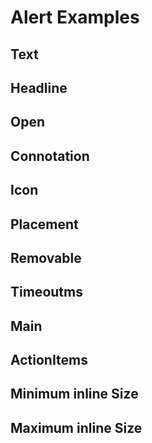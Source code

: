 # Alert Examples

## Text

<code-tab>
<template #example>
<TextExample />
</template>
<template #code>

```vue
<!--@include: ./components/alert/TextExample.vue -->
```

</template>
</code-tab>

## Headline

<code-tab>
<template #example>
<HeadlineExample />
</template>
<template #code>

```vue
<!--@include: ./components/alert/HeadlineExample.vue -->
```

</template>
</code-tab>

## Open

<code-tab>
<template #example>
<OpenExample />
</template>
<template #code>

```vue
<!--@include: ./components/alert/OpenExample.vue -->
```

</template>
</code-tab>

## Connotation

<code-tab>
<template #example>
<ConnotationExample />
</template>
<template #code>

```vue
<!--@include: ./components/alert/ConnotationExample.vue -->
```

</template>
</code-tab>

## Icon

<code-tab>
<template #example>
<IconExample />
</template>
<template #code>

```vue
<!--@include: ./components/alert/IconExample.vue -->
```

</template>
</code-tab>

## Placement

<code-tab>
<template #example>
<PlacementExample />
</template>
<template #code>

```vue
<!--@include: ./components/alert/PlacementExample.vue -->
```

</template>
</code-tab>

## Removable

<code-tab>
<template #example>
<RemovableExample />
</template>
<template #code>

```vue
<!--@include: ./components/alert/RemovableExample.vue -->
```

</template>
</code-tab>

## Timeoutms

<code-tab>
<template #example>
<TimeoutmsExample />
</template>
<template #code>

```vue
<!--@include: ./components/alert/TimeoutmsExample.vue -->
```

</template>
</code-tab>

## Main

<code-tab>
<template #example>
<MainExample />
</template>
<template #code>

```vue
<!--@include: ./components/alert/MainExample.vue -->
```

</template>
</code-tab>

## ActionItems

<code-tab>
<template #example>
<ActionItemsExample />
</template>
<template #code>

```vue
<!--@include: ./components/alert/ActionItemsExample.vue -->
```

</template>
</code-tab>

## Minimum inline Size

<code-tab>
<template #example>
<MinimumInlineSizeExample />
</template>
<template #code>

```vue
<!--@include: ./components/alert/MinimumInlineSizeExample.vue -->
```

</template>
</code-tab>

## Maximum inline Size

<code-tab>
<template #example>
<MaximumInlineSizeExample />
</template>
<template #code>

```vue
<!--@include: ./components/alert/MaximumInlineSizeExample.vue -->
```

</template>
</code-tab>

<script setup lang="ts">
import CodeTab from '../custom/CodeTab.vue';
import { defineClientComponent } from 'vitepress';

const TextExample = defineClientComponent(() =>  import('./components/alert/TextExample.vue'));
const HeadlineExample = defineClientComponent(() =>  import('./components/alert/HeadlineExample.vue'));
const OpenExample = defineClientComponent(() =>  import('./components/alert/OpenExample.vue'));
const ConnotationExample = defineClientComponent(() =>  import('./components/alert/ConnotationExample.vue'));
const IconExample = defineClientComponent(() =>  import('./components/alert/IconExample.vue'));
const PlacementExample = defineClientComponent(() =>  import('./components/alert/PlacementExample.vue'));
const RemovableExample = defineClientComponent(() =>  import('./components/alert/RemovableExample.vue'));
const TimeoutmsExample = defineClientComponent(() =>  import('./components/alert/TimeoutmsExample.vue'));
const MainExample = defineClientComponent(() =>  import('./components/alert/MainExample.vue'));
const ActionItemsExample = defineClientComponent(() =>  import('./components/alert/ActionItemsExample.vue'));
const MinimumInlineSizeExample = defineClientComponent(() =>  import('./components/alert/MinimumInlineSizeExample.vue'));
const MaximumInlineSizeExample = defineClientComponent(() =>  import('./components/alert/MaximumInlineSizeExample.vue'));
</script>
